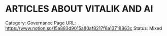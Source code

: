 # ARTICLES ABOUT VITALIK AND AI

Category: Governance
Page URL: https://www.notion.so/15a883d9015a80af8217f6a13718863c
Status: Mixed
